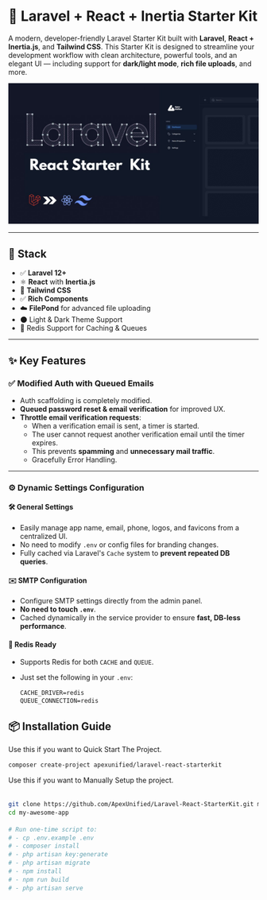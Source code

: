 # 🚀 Laravel + React + Inertia Starter Kit

A modern, developer-friendly Laravel Starter Kit built with **Laravel**, **React + Inertia.js**, and **Tailwind CSS**. This Starter Kit is designed to streamline your development workflow with clean architecture, powerful tools, and an elegant UI — including support for **dark/light mode**, **rich file uploads**, and more.

![Dashboard Preview](public/assets/images/thumbnail.jpg)

---

## 🧱 Stack

- ✅ **Laravel 12+**
- ⚛️ **React** with **Inertia.js**
- 🎨 **Tailwind CSS**
- ✅ **Rich Components**
- ☁️ **FilePond** for advanced file uploading
- 🌑 Light & Dark Theme Support
- 🔁 Redis Support for Caching & Queues

---

## ✨ Key Features

### ✅ Modified Auth with Queued Emails

- Auth scaffolding is completely modified.
- **Queued password reset & email verification** for improved UX.
- **Throttle email verification requests**:
    - When a verification email is sent, a timer is started.
    - The user cannot request another verification email until the timer expires.
    - This prevents **spamming** and **unnecessary mail traffic**.
    - Gracefully Error Handling.

---

### ⚙️ Dynamic Settings Configuration

#### 🛠 General Settings

- Easily manage app name, email, phone, logos, and favicons from a centralized UI.
- No need to modify `.env` or config files for branding changes.
- Fully cached via Laravel's `Cache` system to **prevent repeated DB queries**.

#### ✉️ SMTP Configuration

- Configure SMTP settings directly from the admin panel.
- **No need to touch `.env`**.
- Cached dynamically in the service provider to ensure **fast, DB-less performance**.

#### 🧠 Redis Ready

- Supports Redis for both `CACHE` and `QUEUE`.
- Just set the following in your `.env`:

    ```env
    CACHE_DRIVER=redis
    QUEUE_CONNECTION=redis
    ```

## 📦 Installation Guide

Use this if you want to Quick Start The Project.

```bash
composer create-project apexunified/laravel-react-starterkit
```

Use this if you want to Manually Setup the project.

```bash

git clone https://github.com/ApexUnified/Laravel-React-StarterKit.git my-awesome-app
cd my-awesome-app

# Run one-time script to:
# - cp .env.example .env
# - composer install
# - php artisan key:generate
# - php artisan migrate
# - npm install
# - npm run build
# - php artisan serve
```
